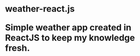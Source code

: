 # weather-react.js <br>                                                                                                                          <p> Simple weather app created in ReactJS to keep my knowledge fresh.</p>                                                                                                                               
